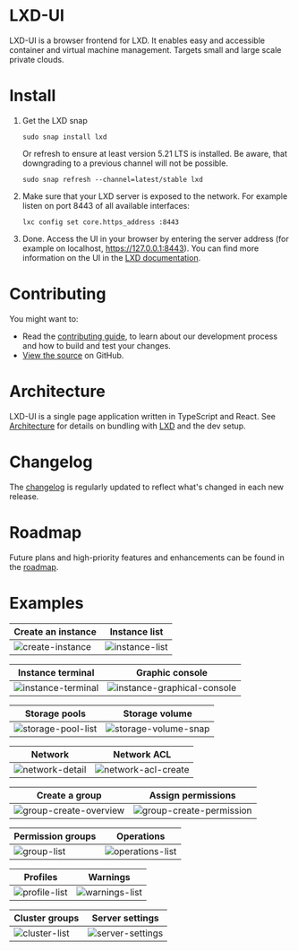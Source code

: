 # LXD-UI

LXD-UI is a browser frontend for LXD. It enables easy and accessible container and virtual machine management.
Targets small and large scale private clouds.

# Install

1. Get the LXD snap

       sudo snap install lxd

   Or refresh to ensure at least version 5.21 LTS is installed. Be aware, that downgrading to a previous channel will not be possible. 

       sudo snap refresh --channel=latest/stable lxd

2. Make sure that your LXD server is exposed to the network. For example listen on port 8443 of all available interfaces:

       lxc config set core.https_address :8443

3. Done. Access the UI in your browser by entering the server address (for example on localhost, https://127.0.0.1:8443). You can find more information on the UI in the [LXD documentation](https://documentation.ubuntu.com/lxd/en/latest/howto/access_ui/).

# Contributing

You might want to:

- Read the [contributing guide](CONTRIBUTING.md), to learn about our development process and how to build and test your changes.
- [View the source](https://github.com/canonical/lxd-ui) on GitHub.

# Architecture

LXD-UI is a single page application written in TypeScript and React. See [Architecture](ARCHITECTURE.MD) for details on bundling with [LXD](https://github.com/canonical/lxd) and the dev setup.

# Changelog

The [changelog](https://github.com/canonical/lxd-ui/releases) is regularly updated to reflect what's changed in each new release.

# Roadmap
Future plans and high-priority features and enhancements can be found in the [roadmap](ROADMAP.md).

# Examples

| Create an instance   | Instance list        |
|----------------------|----------------------|
| ![create-instance](https://assets.ubuntu.com/v1/7c8e3805-create-instance.png) | ![instance-list](https://assets.ubuntu.com/v1/a45c20d0-instance-list.png) |

|  Instance terminal   | Graphic console      |
|----------------------|----------------------|
| ![instance-terminal](https://assets.ubuntu.com/v1/8b5c1144-instance-terminal.png) | ![instance-graphical-console](https://assets.ubuntu.com/v1/6c9f268f-instance-graphical-console.png) |

| Storage pools         | Storage volume       |
|----------------------|----------------------|
| ![storage-pool-list](https://assets.ubuntu.com/v1/697d98b1-storage-pool-list.png)  | ![storage-volume-snap](https://assets.ubuntu.com/v1/0d407301-storage-volume-snap.png) |

| Network              | Network ACL          | 
|----------------------|----------------------|
| ![network-detail](https://assets.ubuntu.com/v1/cea32c07-network-detail.png) | ![network-acl-create](https://assets.ubuntu.com/v1/c9e5e114-network-acl-create.png) |

| Create a group       | Assign permissions   |
|----------------------|----------------------|
| ![group-create-overview](https://assets.ubuntu.com/v1/48d3cea4-group-create-overview.png) | ![group-create-permission](https://assets.ubuntu.com/v1/c92cbd68-group-create-permission.png) |

| Permission groups    | Operations           |
|----------------------|----------------------|
| ![group-list](https://assets.ubuntu.com/v1/ecab47f6-group-list.png) | ![operations-list](https://assets.ubuntu.com/v1/b5b214ea-operations-list.png) |

| Profiles             | Warnings             |
|----------------------|----------------------|
| ![profile-list](https://assets.ubuntu.com/v1/acb5f1d6-profile-list.png) | ![warnings-list](https://assets.ubuntu.com/v1/5c7eae10-warnings-list.png) |

| Cluster groups       | Server settings      |
|----------------------|----------------------|
| ![cluster-list](https://assets.ubuntu.com/v1/12019e05-cluster-list.png) | ![server-settings](https://assets.ubuntu.com/v1/566fac1a-server-settings.png) |
